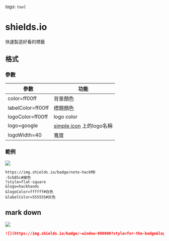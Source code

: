 ###### tags: `tool`

# shields.io
快速製造好看的標籤

## 格式

### 參數

| 參數              | 功能                                                 |
| ----------------- | ---------------------------------------------------- |
| color=ff00ff      | 背景顏色                                             |
| labelColor=ff00ff | 標題顏色                                             |
| logoColor=ff00ff  | logo color                                           |
| logo=google       | [simple icon](https://simpleicons.org/) 上的logo名稱 |
| logoWidth=40      | 寬度                                                 |


### 範例
![](https://img.shields.io/badge/note-hackMD-5cb85c??style=for-the-badge&logo=hackhands&logoColor=ffffff&labelColor=555555)

```url
https://img.shields.io/badge/note-hackMD
-5cb85c#綠色
?style=flat-square
&logo=hackhands
&logoColor=ffffff#白色
&labelColor=555555#灰色
```

## mark down 
![](https://img.shields.io/badge/-window-000000?style=for-the-badge&logo=github&logoColor=ffffff)
```markdown
![](https://img.shields.io/badge/-window-000000?style=for-the-badge&logo=github&logoColor=ffffff)
```
